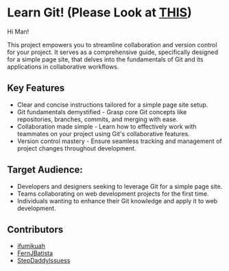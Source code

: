 # Learn Git! (Please Look at [THIS](/design/design_rules.md))

Hi Man!

This project empowers you to streamline collaboration and version control for your project. It serves as a comprehensive guide, specifically designed for a simple page site, that delves into the fundamentals of Git and its applications in collaborative workflows.

## Key Features

- Clear and concise instructions tailored for a simple page site setup.
- Git fundamentals demystified - Grasp core Git concepts like repositories, branches, commits, and merging with ease.
- Collaboration made simple - Learn how to effectively work with teammates on your project using Git's collaborative features.
- Version control mastery - Ensure seamless tracking and management of project changes throughout development.

## Target Audience:

- Developers and designers seeking to leverage Git for a simple page site.
- Teams collaborating on web development projects for the first time.
- Individuals wanting to enhance their Git knowledge and apply it to web development.

## Contributors

- [ifumikuah](https://github.com/ifumikuah)
- [FernJBatista](https://github.com/FernJBatista)
- [StepDaddyIssuess](https://github.com/StepDaddyIssuess)

